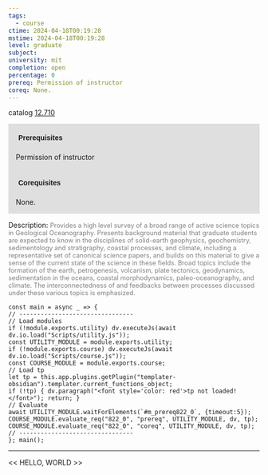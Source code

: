 ```yaml
---
tags:
  - course
ctime: 2024-04-18T00:19:28
mstime: 2024-04-18T00:19:28
level: graduate
subject: 
university: mit
completion: open
percentage: 0
prereq: Permission of instructor
coreq: None.
---
```


catalog [12.710](http://student.mit.edu/catalog/m12c.html#12.710)

<span style="display: block; padding: 15px; background-color: rgb(100, 100, 100, 0.2);"><font id="m_prereq822_0" style="display: block; font-family: Arial, sans-serif; font-weight: bold; padding: 5px">Prerequisites</font><br><span id="prereq822_0">Permission of instructor</span></span>
<span style="display: block; padding: 15px; background-color: rgb(100, 100, 100, 0.2);"><font id="m_coreq822_0" style="display: block; font-family: Arial, sans-serif; font-weight: bold; padding: 5px">Corequisites</font><br><span id="coreq822_0">None.</span></span>

<font style="">Description:</font>
<font style="color: grey; font-size: 0.8rem;">Provides a high level survey of a broad range of active science topics in Geological Oceanography. Presents background material that graduate students are expected to know in the disciplines of solid-earth geophysics, geochemistry, sedimentology and stratigraphy, coastal processes, and climate, including a representative set of canonical science papers, and builds on this material to give a sense of the current state of the science in these fields. Broad topics include the formation of the earth, petrogenesis, volcanism, plate tectonics, geodynamics, sedimentation in the oceans, coastal morphodynamics, paleo-oceanography, and climate. The interconnectedness of and feedbacks between processes discussed under these various topics is emphasized.</font>

```dataviewjs
const main = async _ => {
// --------------------------------
// Load modules
if (!module.exports.utility) dv.executeJs(await dv.io.load("Scripts/utility.js"));
const UTILITY_MODULE = module.exports.utility;
if (!module.exports.course) dv.executeJs(await dv.io.load("Scripts/course.js"));
const COURSE_MODULE = module.exports.course;
// Load tp
let tp = this.app.plugins.getPlugin("templater-obsidian").templater.current_functions_object;
if (!tp) { dv.paragraph("<font style='color: red'>tp not loaded!</font>"); return; }
// Evaluate
await UTILITY_MODULE.waitForElements(`#m_prereq822_0`, {timeout:5});
COURSE_MODULE.evaluate_req("822_0", "prereq", UTILITY_MODULE, dv, tp);
COURSE_MODULE.evaluate_req("822_0", "coreq", UTILITY_MODULE, dv, tp);
// --------------------------------
}; main();
```

---

<< HELLO, WORLD >>
